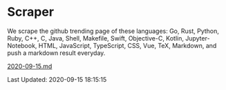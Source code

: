 # Scraper

We scrape the github trending page of these languages: Go, Rust, Python, Ruby, C++, C, Java, Shell, Makefile, Swift, Objective-C, Kotlin, Jupyter-Notebook, HTML, JavaScript, TypeScript, CSS, Vue, TeX, Markdown, and push a markdown result everyday.

[2020-09-15.md](https://github.com/yangwenmai/github-trending-backup/blob/master/2020-09-15.md)

Last Updated: 2020-09-15 18:15:15